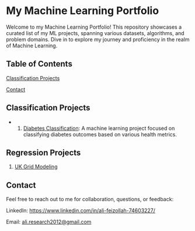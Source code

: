 # My Machine Learning Portfolio
Welcome to my Machine Learning Portfolio! This repository showcases a curated list of my ML projects, spanning various datasets, algorithms, and problem domains. Dive in to explore my journey and proficiency in the realm of Machine Learning.

## Table of Contents
[Classification Projects](https://github.com/faizollah/MyMLProjects/edit/main/README.md#classification-projects)

<!--Regression Projects
Clustering Projects
Deep Learning Projects
NLP Projects
Time Series Analysis-->
[Contact](https://github.com/faizollah/MyMLProjects/edit/main/README.md#contact)

## Classification Projects
- 1. [Diabetes Classification](https://github.com/faizollah/diabetes_classification): A machine learning project focused on classifying diabetes outcomes based on various health metrics.

## Regression Projects
1. [UK Grid Modeling](https://github.com/faizollah/UK-Grid-Modeling)

<!--
## Clustering Projects
Project Name 1: Short description here.
Project Name 2: Short description here.

## Deep Learning Projects
Project Name 1: Short description here.
Project Name 2: Short description here.

## NLP Projects
Project Name 1: Short description here.
Project Name 2: Short description here.

## Time Series Analysis
Project Name 1: Short description here.
Project Name 2: Short description here.-->

## Contact
Feel free to reach out to me for collaboration, questions, or feedback:

LinkedIn: https://www.linkedin.com/in/ali-feizollah-74603227/

Email: ali.research2012@gmail.com
